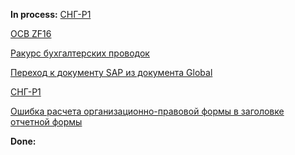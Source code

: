 **In process:**
[СНГ-Р1](СНГ-Р1.md)

[ОСВ ZF16](ОСВ%20ZF16.md)

[Ракурс бухгалтерских проводок](Ракурс%20бухгалтерских%20проводок.md)

[Переход к документу SAP из документа Global](Переход%20к%20документу%20SAP%20из%20документа%20Global.md)

[СНГ-Р1](СНГ-Р1.md)

[Ошибка расчета организационно-правовой формы в заголовке отчетной формы](Ошибка%20расчета%20организационно-правовой%20формы%20в%20заголовке%20отчетной%20формы.md)

**Done:**
